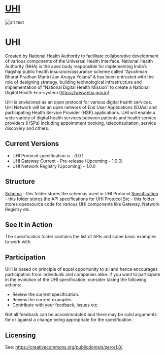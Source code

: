 # [UHI](https://github.com/NHA-ABDM/UHI)

![alt text](https://github.com/NHA-ABDM/UHI/blob/main/assets/logos.jpg?raw=true)

# UHI
Created by National Health Authority to facilitate collaborative development of various components of the Universal Health Interface. National Health Authority (NHA) is the apex body responsible for implementing India’s flagship public health insurance/assurance scheme called “Ayushman Bharat Pradhan Mantri Jan Arogya Yojana” & has been entrusted with the role of designing strategy, building technological infrastructure and implementation of “National Digital Health Mission” to create a National Digital Health Eco-system.(https://www.nha.gov.in)

UHI is envisioned as an open protocol for various digital health services. UHI Network will be an open network of End User Applications (EUAs) and participating Health Service Provider (HSP) applications. UHI will enable a wide variety of digital health services between patients and health service providers (HSPs) including appointment booking, teleconsultation, service discovery and others.

## Current Versions

* UHI Protocol specification is -  0.0.1
* UHI Gateway Current - Pre-release (Upcoming -  1.0.0)
* UHI Network Registry (Upcoming) -  1.0.0

## Structure

[Schema](schema) - this folder stores the schemas used in UHI Protocol
[Specification](specification) - this folder stores the API specifications for UHI Protocol
[Src](src) - this folder stores opensource code for various UHI components like Gateway, Network Registry etc.

## See It in Action

The specification folder contains the list of APIs and some basic examples to work with.

## Participation

UHI is based on principle of equal opportunity to all and hence encourages participation from individuals and companies alike. If you want to participate in the evolution of the UHI specification, consider taking the following actions:

* Review the current specification.
* Review the current examples
* Contribute with your feedback, issues etc.

Not all feedback can be accommodated and there may be solid arguments for or against a change being appropriate for the specification.

## Licensing

See: https://creativecommons.org/publicdomain/zero/1.0/



